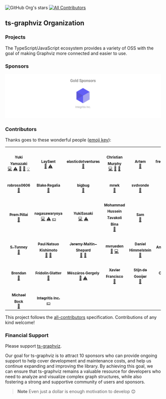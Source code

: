 ![GitHub Org's stars](https://img.shields.io/github/stars/ts-graphviz) <!-- ALL-CONTRIBUTORS-BADGE:START - Do not remove or modify this section -->
[![All Contributors](https://img.shields.io/badge/all_contributors-37-orange.svg?style=flat)](#contributors)
<!-- ALL-CONTRIBUTORS-BADGE:END -->

## ts-graphviz Organization


### Projects

The TypeScript/JavaScript ecosystem provides a variety of OSS with the goal of making Graphviz more connected and easier to use.

### Sponsors

![Sponsors](https://github.com/ts-graphviz/sponsors/raw/main/sponsorkit/sponsors.svg)

### Contributors

Thanks goes to these wonderful people ([emoji key](https://allcontributors.org/docs/en/emoji-key)):

<!-- ALL-CONTRIBUTORS-LIST:START - Do not remove or modify this section -->
<!-- prettier-ignore-start -->
<!-- markdownlint-disable -->
<table>
  <tr>
    <td align="center"><a href="http://blog.kamiazya.tech/"><img src="https://avatars0.githubusercontent.com/u/35218186?v=4?s=100" width="100px;" alt=""/><br /><sub><b>Yuki Yamazaki</b></sub></a><br /><a href="https://github.com/ts-graphviz/ts-graphviz/commits?author=kamiazya" title="Code">💻</a> <a href="https://github.com/ts-graphviz/ts-graphviz/commits?author=kamiazya" title="Tests">⚠️</a> <a href="https://github.com/ts-graphviz/ts-graphviz/commits?author=kamiazya" title="Documentation">📖</a> <a href="#ideas-kamiazya" title="Ideas, Planning, & Feedback">🤔</a> <a href="#example-kamiazya" title="Examples">💡</a></td>
    <td align="center"><a href="https://laysent.com"><img src="https://avatars2.githubusercontent.com/u/1191606?v=4?s=100" width="100px;" alt=""/><br /><sub><b>LaySent</b></sub></a><br /><a href="https://github.com/ts-graphviz/ts-graphviz/issues?q=author%3Alaysent" title="Bug reports">🐛</a> <a href="https://github.com/ts-graphviz/ts-graphviz/commits?author=laysent" title="Tests">⚠️</a></td>
    <td align="center"><a href="https://github.com/elasticdotventures"><img src="https://avatars0.githubusercontent.com/u/35611074?v=4?s=100" width="100px;" alt=""/><br /><sub><b>elasticdotventures</b></sub></a><br /><a href="https://github.com/ts-graphviz/ts-graphviz/commits?author=elasticdotventures" title="Documentation">📖</a></td>
    <td align="center"><a href="https://github.com/ChristianMurphy"><img src="https://avatars.githubusercontent.com/u/3107513?v=4?s=100" width="100px;" alt=""/><br /><sub><b>Christian Murphy</b></sub></a><br /><a href="https://github.com/ts-graphviz/ts-graphviz/commits?author=ChristianMurphy" title="Code">💻</a> <a href="#ideas-ChristianMurphy" title="Ideas, Planning, & Feedback">🤔</a> <a href="https://github.com/ts-graphviz/ts-graphviz/commits?author=ChristianMurphy" title="Documentation">📖</a></td>
    <td align="center"><a href="https://github.com/ArtemAdamenko"><img src="https://avatars.githubusercontent.com/u/2178516?v=4?s=100" width="100px;" alt=""/><br /><sub><b>Artem</b></sub></a><br /><a href="https://github.com/ts-graphviz/ts-graphviz/issues?q=author%3AArtemAdamenko" title="Bug reports">🐛</a></td>
    <td align="center"><a href="https://github.com/fredericohpandolfo"><img src="https://avatars.githubusercontent.com/u/24229136?v=4?s=100" width="100px;" alt=""/><br /><sub><b>fredericohpandolfo</b></sub></a><br /><a href="https://github.com/ts-graphviz/ts-graphviz/issues?q=author%3Afredericohpandolfo" title="Bug reports">🐛</a></td>
    <td align="center"><a href="https://github.com/diegoquinteiro"><img src="https://avatars.githubusercontent.com/u/1878108?v=4?s=100" width="100px;" alt=""/><br /><sub><b>diegoquinteiro</b></sub></a><br /><a href="https://github.com/ts-graphviz/ts-graphviz/issues?q=author%3Adiegoquinteiro" title="Bug reports">🐛</a></td>
  </tr>
  <tr>
    <td align="center"><a href="https://github.com/robross0606"><img src="https://avatars.githubusercontent.com/u/2965467?v=4?s=100" width="100px;" alt=""/><br /><sub><b>robross0606</b></sub></a><br /><a href="#ideas-robross0606" title="Ideas, Planning, & Feedback">🤔</a></td>
    <td align="center"><a href="https://blake-regalia.net"><img src="https://avatars.githubusercontent.com/u/1456400?v=4?s=100" width="100px;" alt=""/><br /><sub><b>Blake Regalia</b></sub></a><br /><a href="https://github.com/ts-graphviz/ts-graphviz/issues?q=author%3Ablake-regalia" title="Bug reports">🐛</a></td>
    <td align="center"><a href="https://github.com/bigbug"><img src="https://avatars.githubusercontent.com/u/27259?v=4?s=100" width="100px;" alt=""/><br /><sub><b>bigbug</b></sub></a><br /><a href="#question-bigbug" title="Answering Questions">💬</a></td>
    <td align="center"><a href="https://github.com/murawakimitsuhiro"><img src="https://avatars.githubusercontent.com/u/13833242?v=4?s=100" width="100px;" alt=""/><br /><sub><b>mrwk</b></sub></a><br /><a href="#question-murawakimitsuhiro" title="Answering Questions">💬</a></td>
    <td align="center"><a href="https://github.com/svdvonde"><img src="https://avatars.githubusercontent.com/u/2751783?v=4?s=100" width="100px;" alt=""/><br /><sub><b>svdvonde</b></sub></a><br /><a href="#question-svdvonde" title="Answering Questions">💬</a></td>
    <td align="center"><a href="https://github.com/seethroughdev"><img src="https://avatars.githubusercontent.com/u/203779?v=4?s=100" width="100px;" alt=""/><br /><sub><b>Adam</b></sub></a><br /><a href="#question-seethroughdev" title="Answering Questions">💬</a></td>
    <td align="center"><a href="https://github.com/trevor-scheer"><img src="https://avatars.githubusercontent.com/u/29644393?v=4?s=100" width="100px;" alt=""/><br /><sub><b>Trevor Scheer</b></sub></a><br /><a href="#a11y-trevor-scheer" title="Accessibility">️️️️♿️</a></td>
  </tr>
  <tr>
    <td align="center"><a href="https://pre.ms"><img src="https://avatars.githubusercontent.com/u/238277?v=4?s=100" width="100px;" alt=""/><br /><sub><b>Prem Pillai</b></sub></a><br /><a href="https://github.com/ts-graphviz/ts-graphviz/issues?q=author%3Acloud-on-prem" title="Bug reports">🐛</a></td>
    <td align="center"><a href="https://github.com/nagasawaryoya"><img src="https://avatars.githubusercontent.com/u/53528726?v=4?s=100" width="100px;" alt=""/><br /><sub><b>nagasawaryoya</b></sub></a><br /><a href="https://github.com/ts-graphviz/ts-graphviz/commits?author=nagasawaryoya" title="Code">💻</a> <a href="https://github.com/ts-graphviz/ts-graphviz/commits?author=nagasawaryoya" title="Tests">⚠️</a> <a href="#financial-nagasawaryoya" title="Financial">💵</a></td>
    <td align="center"><a href="https://github.com/tokidrill"><img src="https://avatars.githubusercontent.com/u/42460318?v=4?s=100" width="100px;" alt=""/><br /><sub><b>YukiSasaki</b></sub></a><br /><a href="https://github.com/ts-graphviz/ts-graphviz/commits?author=tokidrill" title="Code">💻</a> <a href="https://github.com/ts-graphviz/ts-graphviz/commits?author=tokidrill" title="Tests">⚠️</a></td>
    <td align="center"><a href="https://github.com/mhtb32"><img src="https://avatars3.githubusercontent.com/u/24754239?v=4?s=100" width="100px;" alt=""/><br /><sub><b>Mohammad Hussein Tavakoli Bina </b></sub></a><br /><a href="#ideas-mhtb32" title="Ideas, Planning, & Feedback">🤔</a></td>
    <td align="center"><a href="https://smcleod.net"><img src="https://avatars.githubusercontent.com/u/862951?v=4?s=100" width="100px;" alt=""/><br /><sub><b>Sam</b></sub></a><br /><a href="#maintenance-sammcj" title="Maintenance">🚧</a></td>
    <td align="center"><a href="https://github.com/mohawk2"><img src="https://avatars.githubusercontent.com/u/7308181?v=4?s=100" width="100px;" alt=""/><br /><sub><b>mohawk2</b></sub></a><br /><a href="https://github.com/ts-graphviz/ts-graphviz/issues?q=author%3Amohawk2" title="Bug reports">🐛</a> <a href="#ideas-mohawk2" title="Ideas, Planning, & Feedback">🤔</a></td>
    <td align="center"><a href="https://github.com/leadelngalame1611"><img src="https://avatars.githubusercontent.com/u/39901966?v=4?s=100" width="100px;" alt=""/><br /><sub><b>leadelngalame1611</b></sub></a><br /><a href="https://github.com/ts-graphviz/ts-graphviz/issues?q=author%3Aleadelngalame1611" title="Bug reports">🐛</a> <a href="#ideas-leadelngalame1611" title="Ideas, Planning, & Feedback">🤔</a></td>
  </tr>
  <tr>
    <td align="center"><a href="https://github.com/stunney"><img src="https://avatars.githubusercontent.com/u/609012?v=4?s=100" width="100px;" alt=""/><br /><sub><b>S. Tunney</b></sub></a><br /><a href="#ideas-stunney" title="Ideas, Planning, & Feedback">🤔</a></td>
    <td align="center"><a href="https://paul.kishimoto.name"><img src="https://avatars.githubusercontent.com/u/1634164?v=4?s=100" width="100px;" alt=""/><br /><sub><b>Paul Natsuo Kishimoto</b></sub></a><br /><a href="https://github.com/ts-graphviz/ts-graphviz/issues?q=author%3Akhaeru" title="Bug reports">🐛</a> <a href="#research-khaeru" title="Research">🔬</a></td>
    <td align="center"><a href="https://github.com/jbms"><img src="https://avatars.githubusercontent.com/u/4211946?v=4?s=100" width="100px;" alt=""/><br /><sub><b>Jeremy Maitin-Shepard</b></sub></a><br /><a href="https://github.com/ts-graphviz/ts-graphviz/issues?q=author%3Ajbms" title="Bug reports">🐛</a> <a href="#ideas-jbms" title="Ideas, Planning, & Feedback">🤔</a></td>
    <td align="center"><a href="https://github.com/mvrueden"><img src="https://avatars.githubusercontent.com/u/4202259?v=4?s=100" width="100px;" alt=""/><br /><sub><b>mvrueden</b></sub></a><br /><a href="https://github.com/ts-graphviz/ts-graphviz/issues?q=author%3Amvrueden" title="Bug reports">🐛</a> <a href="https://github.com/ts-graphviz/ts-graphviz/commits?author=mvrueden" title="Code">💻</a></td>
    <td align="center"><a href="https://dhimmel.com"><img src="https://avatars.githubusercontent.com/u/1117703?v=4?s=100" width="100px;" alt=""/><br /><sub><b>Daniel Himmelstein</b></sub></a><br /><a href="#question-dhimmel" title="Answering Questions">💬</a></td>
    <td align="center"><a href="https://github.com/deining"><img src="https://avatars.githubusercontent.com/u/18169566?v=4?s=100" width="100px;" alt=""/><br /><sub><b>Andreas Deininger</b></sub></a><br /><a href="https://github.com/ts-graphviz/ts-graphviz/commits?author=deining" title="Documentation">📖</a> <a href="#maintenance-deining" title="Maintenance">🚧</a></td>
    <td align="center"><a href="http://devmonstr.com"><img src="https://avatars.githubusercontent.com/u/17883887?v=4?s=100" width="100px;" alt=""/><br /><sub><b>Joshua Strohminger</b></sub></a><br /><a href="https://github.com/ts-graphviz/ts-graphviz/commits?author=joshstrohminger" title="Code">💻</a> <a href="#maintenance-joshstrohminger" title="Maintenance">🚧</a></td>
  </tr>
  <tr>
    <td align="center"><a href="https://github.com/2bndy5"><img src="https://avatars.githubusercontent.com/u/14963867?v=4?s=100" width="100px;" alt=""/><br /><sub><b>Brendan</b></sub></a><br /><a href="#maintenance-2bndy5" title="Maintenance">🚧</a></td>
    <td align="center"><a href="https://github.com/glatterf42"><img src="https://avatars.githubusercontent.com/u/83776373?v=4?s=100" width="100px;" alt=""/><br /><sub><b>Fridolin Glatter</b></sub></a><br /><a href="#maintenance-glatterf42" title="Maintenance">🚧</a></td>
    <td align="center"><a href="https://github.com/Maetveis"><img src="https://avatars.githubusercontent.com/u/8176760?v=4?s=100" width="100px;" alt=""/><br /><sub><b>Mészáros Gergely</b></sub></a><br /><a href="https://github.com/ts-graphviz/ts-graphviz/issues?q=author%3AMaetveis" title="Bug reports">🐛</a> <a href="https://github.com/ts-graphviz/ts-graphviz/commits?author=Maetveis" title="Tests">⚠️</a></td>
    <td align="center"><a href="https://github.com/XF-FW"><img src="https://avatars.githubusercontent.com/u/98830734?v=4?s=100" width="100px;" alt=""/><br /><sub><b>Xavier Francisco</b></sub></a><br /><a href="#ideas-XF-FW" title="Ideas, Planning, & Feedback">🤔</a></td>
    <td align="center"><a href="https://github.com/stinodego"><img src="https://avatars.githubusercontent.com/u/3502351?v=4?s=100" width="100px;" alt=""/><br /><sub><b>Stijn de Gooijer</b></sub></a><br /><a href="https://github.com/ts-graphviz/ts-graphviz/issues?q=author%3Astinodego" title="Bug reports">🐛</a></td>
    <td align="center"><a href="https://thewilkybarkid.dev"><img src="https://avatars.githubusercontent.com/u/1784740?v=4?s=100" width="100px;" alt=""/><br /><sub><b>Chris Wilkinson</b></sub></a><br /><a href="https://github.com/ts-graphviz/ts-graphviz/issues?q=author%3Athewilkybarkid" title="Bug reports">🐛</a></td>
    <td align="center"><a href="http://safareli.github.io/resume/"><img src="https://avatars.githubusercontent.com/u/1932383?v=4?s=100" width="100px;" alt=""/><br /><sub><b>Irakli Safareli</b></sub></a><br /><a href="#ideas-safareli" title="Ideas, Planning, & Feedback">🤔</a></td>
  </tr>
  <tr>
    <td align="center"><a href="https://github.com/thought2"><img src="https://avatars.githubusercontent.com/u/18749447?v=4?s=100" width="100px;" alt=""/><br /><sub><b>Michael Bock</b></sub></a><br /><a href="https://github.com/ts-graphviz/ts-graphviz/issues?q=author%3Athought2" title="Bug reports">🐛</a></td>
    <td align="center"><a href="https://integritis.io"><img src="https://avatars.githubusercontent.com/u/63944640?v=4?s=100" width="100px;" alt=""/><br /><sub><b>Integritis Inc.</b></sub></a><br /><a href="#financial-integritis" title="Financial">💵</a></td>
  </tr>
</table>

<!-- markdownlint-restore -->
<!-- prettier-ignore-end -->

<!-- ALL-CONTRIBUTORS-LIST:END -->

This project follows the [all-contributors](https://github.com/all-contributors/all-contributors) specification. Contributions of any kind welcome!


### Financial Support

Please support [ts-graphviz](https://github.com/sponsors/ts-graphviz).

Our goal for ts-graphviz is to attract 10 sponsors who can provide ongoing support to help cover development and maintenance costs,
and help us continue expanding and improving the library. By achieving this goal, we can ensure that ts-graphviz remains a valuable resource
for developers who need to analyze and visualize complex graph structures, while also fostering a strong and supportive community of users and sponsors.

> **Note** Even just a dollar is enough motivation to develop 😊
